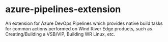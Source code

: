 # azure-pipelines-extension
An extension for Azure DevOps Pipelines which provides native build tasks for common actions performed on Wind River Edge products, such as Creating/Building a VSB/VIP, Building WR Linux, etc.
